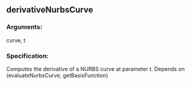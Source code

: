 ## derivativeNurbsCurve
### Arguments: 
curve, t
### Specification: 
Computes the derivative of a NURBS curve at parameter t. Depends on (evaluateNurbsCurve, getBasisFunction)
